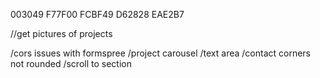 003049
F77F00
FCBF49
D62828
EAE2B7


//get pictures of projects


/cors issues with formspree
/project carousel
/text area
/contact corners not rounded
/scroll to section